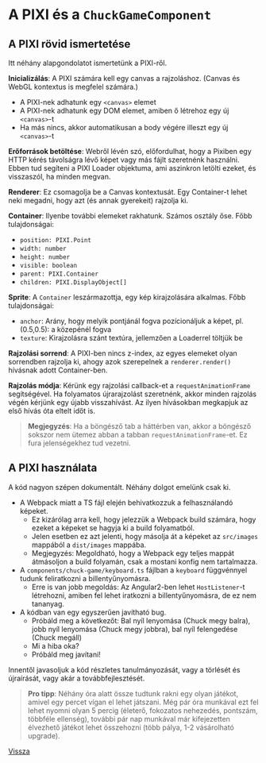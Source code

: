 # A PIXI és a `ChuckGameComponent`


## A PIXI rövid ismertetése

Itt néhány alapgondolatot ismertetünk a PIXI-ről.

**Inicializálás**: A PIXI számára kell egy canvas a rajzoláshoz. (Canvas és WebGL kontextus is megfelel számára.)

- A PIXI-nek adhatunk egy `<canvas>` elemet
- A PIXI-nek adhatunk egy DOM elemet, amiben ő létrehoz egy új `<canvas>`-t
- Ha más nincs, akkor automatikusan a body végére illeszt egy új `<canvas>`-t

**Erőforrások betöltése**: Webről lévén szó, előfordulhat, hogy a Pixiben egy HTTP kérés távolságra lévő képet vagy más fájlt szeretnénk használni. Ebben tud segíteni a PIXI Loader objektuma, ami aszinkron letölti ezeket, és visszaszól, ha minden megvan.

**Renderer**: Ez csomagolja be a Canvas kontextusát. Egy Container-t lehet neki megadni, hogy azt (és annak gyerekeit) rajzolja ki.

**Container**: Ilyenbe további elemeket rakhatunk. Számos osztály őse. Főbb tulajdonságai:

- `position: PIXI.Point`
- `width: number`
- `height: number`
- `visible: boolean`
- `parent: PIXI.Container`
- `children: PIXI.DisplayObject[]`

**Sprite**: A `Container` leszármazottja, egy kép kirajzolására alkalmas. Főbb tulajdonságai:

- `anchor`: Arány, hogy melyik pontjánál fogva pozícionáljuk a képet, pl. (0.5,0.5): a közepénél fogva
- `texture`: Kirajzolásra szánt textúra, jellemzően a Loaderrel töltjük be

**Rajzolási sorrend**: A PIXI-ben nincs z-index, az egyes elemeket olyan sorrendben rajzolja ki, ahogy azok szerepelnek a `renderer.render()` hívásnak adott Container-ben.

**Rajzolás módja**: Kérünk egy rajzolási callback-et a `requestAnimationFrame` segítségével. Ha folyamatos újrarajzolást szeretnénk, akkor minden rajzolás végén kérjünk egy újabb visszahívást. Az ilyen hívásokban megkapjuk az első hívás óta eltelt időt is.

> **Megjegyzés**: Ha a böngésző tab a háttérben van, akkor a böngésző sokszor nem ütemez abban a tabban `requestAnimationFrame`-et. Ez fura jelenségekhez tud vezetni.


## A PIXI használata

A kód nagyon szépen dokumentált. Néhány dolgot emelünk csak ki.

- A Webpack miatt a TS fájl elején behivatkozzuk a felhasználandó képeket.
	- Ez kizárólag arra kell, hogy jelezzük a Webpack build számára, hogy ezeket a képeket se hagyja ki a build folyamatból.
	- Jelen esetben ez azt jelenti, hogy másolja át a képeket az `src/images` mappából a `dist/images` mappába.
	- Megjegyzés: Megoldható, hogy a Webpack egy teljes mappát átmásoljon a build folyamán, csak a mostani konfig nem tartalmazza.
- A `components/chuck-game/keyboard.ts` fájlban a `keyboard` függvénnyel tudunk feliratkozni a billentyűnyomásra.
	- Erre is van jobb megoldás: Az Angular2-ben lehet `HostListener`-t létrehozni, amiben fel lehet iratkozni a billentyűnyomásra, de ez nem tananyag.
- A kódban van egy egyszerűen javítható bug.
	- Próbáld meg a következőt: Bal nyíl lenyomása (Chuck megy balra), jobb nyíl lenyomása (Chuck megy jobbra), bal nyíl felengedése (Chuck megáll)
	- Mi a hiba oka?
	- Próbáld meg javítani!

Innentől javasoljuk a kód részletes tanulmányozását, vagy a törlését és újraírását, vagy akár a továbbfejlesztését.

> **Pro tipp**: Néhány óra alatt össze tudtunk rakni egy olyan játékot, amivel egy percet vígan el lehet játszani. Még pár óra munkával ezt fel lehet nyomni olyan 5 percig (életerő, fokozatos nehezedés, pontszám, többféle ellenség), további pár nap munkával már kifejezetten élvezhető játékot lehet összehozni (több pálya, 1-2 vásárolható upgrade).


[Vissza](index.md)
